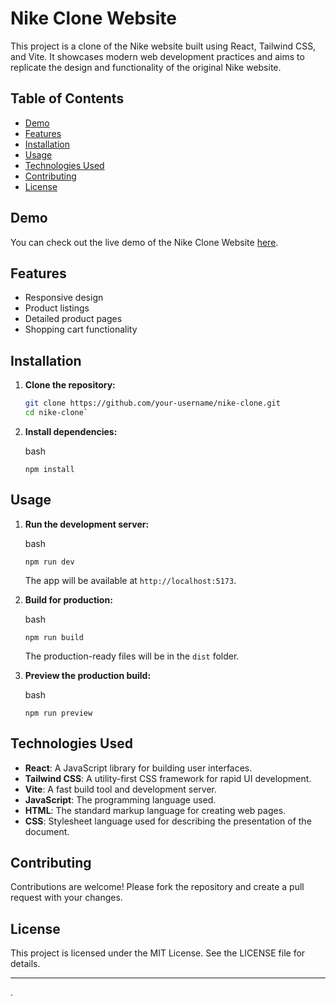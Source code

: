 
# Nike Clone Website

This project is a clone of the Nike website built using React, Tailwind CSS, and Vite. It showcases modern web development practices and aims to replicate the design and functionality of the original Nike website.

## Table of Contents
- [Demo](#demo)
- [Features](#features)
- [Installation](#installation)
- [Usage](#usage)
- [Technologies Used](#technologies-used)
- [Contributing](#contributing)
- [License](#license)

## Demo
You can check out the live demo of the Nike Clone Website [here](#).

## Features
- Responsive design
- Product listings
- Detailed product pages
- Shopping cart functionality

## Installation

1. **Clone the repository:**
   ```bash
   git clone https://github.com/your-username/nike-clone.git
   cd nike-clone` 

2.  **Install dependencies:**
    
    bash

    
    `npm install` 
    

## Usage

1.  **Run the development server:**
    
    bash
    

    
    `npm run dev` 
    
    The app will be available at `http://localhost:5173`.
    
2.  **Build for production:**
    
    bash
    

    
    `npm run build` 
    
    The production-ready files will be in the `dist` folder.
    
3.  **Preview the production build:**
    
    bash
    

    
    `npm run preview` 
    


## Technologies Used

-   **React**: A JavaScript library for building user interfaces.
-   **Tailwind CSS**: A utility-first CSS framework for rapid UI development.
-   **Vite**: A fast build tool and development server.
-   **JavaScript**: The programming language used.
-   **HTML**: The standard markup language for creating web pages.
-   **CSS**: Stylesheet language used for describing the presentation of the document.

## Contributing

Contributions are welcome! Please fork the repository and create a pull request with your changes.

## License

This project is licensed under the MIT License. See the LICENSE file for details.

----------
.
